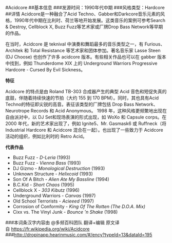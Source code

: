 #Acidcore
##基本信息
###发源时间：1990年代中期
###风格类型：Hardcore
##详情
Acidcore是一种融合了Acid
Techno、Gabber和Darkcore音乐元素的风格，1990年代中期在比利时、荷兰等地开始发展。这类音乐的案例可参考Search &
Destroy, Cellblock X, Buzz Fuzz等艺术家或厂牌Drop Bass Network等早期的作品。



在当时，Acidcore 是 teknival 中演奏和舞蹈最多的音乐类型之一，有 Furious、Architek 和 Total Resistance
等艺术家和团体参加。著名音乐家 Lasse Steen (DJ Choose)  也创作了许多 acidcore 版本。有些相关作品也可以在 gabber
版本中找到，例如 Thunderdome XIX 上的 Underground Warriors Progressive Hardcore - Cursed
By Evil Sickness。



**特征**

Acidcore 的特点是由 Roland TB-303 合成器产生的典型 Acid 音色和短促失真的底鼓，伴随着持续快速的节拍（大约 155 到 170
BPM）。同时，其也具有Acid Techno的特征即尖锐的高音。表征该类型的厂牌包括 Drop Bass Network、Neurotrope
Records 和 Acid Anonymous。 1998 年，这种风格更频繁地出现在自由派对中，以 DJ Set和现场表演的形式出现，如 WoXo 和
Capsule corps。在 2000 年代，新的艺术家出现了，例如 Ignite5、Mr. Gasmask6 或 Ruffneck（将
Industrial Hardcore 和 Acidcore 混合在一起）。也出现了一些致力于 Acidcore 活动的组织，例如比利时的 Retro
Acid。



**代表作品**

  * Buzz Fuzz -  _D-Leria_  (1993)
  * Buzz Fuzz -  _Vienna Bass_  (1993)
  * DJ Gizmo -  _Monological Destruction_  (1993)
  * Unknown Structure -  _Helixcoid_  (1993)
  * Son Of A Bitch -  _Alien Ate My Bassline_  (1994)
  * B.C.Kid -  _Short Chaos_  (1995)
  * Cellblock X -  _303  Kibutz_ (1996)
  * Underground Warriors -  _Canvas_  (1997)
  * Old School Terrorists -  _Acieeed_  (1997)
  * Corrosion of Conformity -  _King Of The Rotten (The D.O.A. Mix)_  
  * Cixx vs. The Vinyl Junk -  _Bounce 'n Shake_  (1998)

###本词条汉字内容由 @多频百科团队 翻译+编辑
原文译自 https://fr.wikipedia.org/wiki/Acidcore
###http://dropinapp.hearinmusic.com/#/ency?typeId=13&dataId=195
